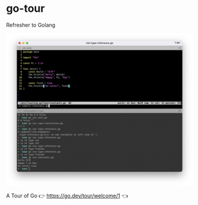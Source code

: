 # go-tour
Refresher to Golang

![Screenshot of the Go-Tour exercises](screenshot.png "Basics of Go")

A Tour of Go 👉 https://go.dev/tour/welcome/1 👈
